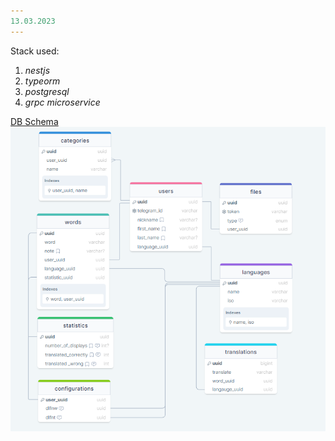 ```yaml
---
13.03.2023
---
```

Stack used: 
1. *nestjs*
2. *typeorm*
3. *postgresql*
4. *grpc microservice*

[DB Schema](https://drawsql.app/teams/eugene-9/diagrams/telegra-bot)
![img.png](readme-material/db-schema.png)
